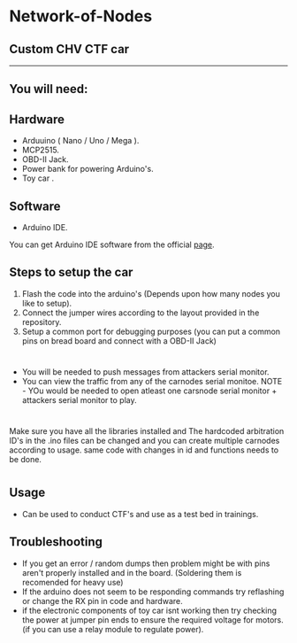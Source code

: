 # Network-of-Nodes
Custom CHV CTF car
------------------------------------------



---------
## You will need:

## Hardware 
* Arduuino ( Nano / Uno / Mega ).
* MCP2515.
* OBD-II Jack.
* Power bank for powering Arduino's.
* Toy car .
## Software 
* Arduino IDE.

You can get Arduino IDE software from the official [page](https://www.arduino.cc/en/software). 

Steps to setup the car
----------------------------------
1) Flash the code into the arduino's (Depends upon how many nodes you like to setup).
2) Connect the jumper wires according to the layout provided in the repository.
3) Setup a common port for debugging purposes (you can put a common pins on bread board and connect with a OBD-II Jack)

#
* You will be needed to push messages from attackers serial monitor.
* You can view the traffic from any of the carnodes serial monitoe.
NOTE - YOu would be needed to open atleast one carsnode serial monitor + attackers serial monitor to play.
#
Make sure you have all the libraries installed and The hardcoded arbitration ID's in the .ino files can be changed and you can create multiple carnodes according to usage. same code with changes in id and functions needs to be done. 
#
Usage
-----
- Can be used to conduct CTF's and use as a test bed in trainings.

Troubleshooting
---------------
* If you get an error / random dumps then problem might be with pins aren't properly installed and in the board. (Soldering them is recomended for heavy use)
* If the arduino does not seem to be responding commands try reflashing or change the RX pin in code and hardware.
* if the electronic components of toy car isnt working then try checking the power at jumper pin ends to ensure the required voltage for motors.(if you can use a relay module to regulate power).
